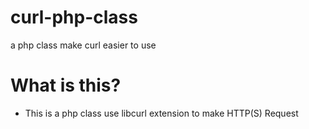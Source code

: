 # curl-php-class
a php class make curl easier to use

# What is this?
* This is a php class use libcurl extension to make HTTP(S) Request
